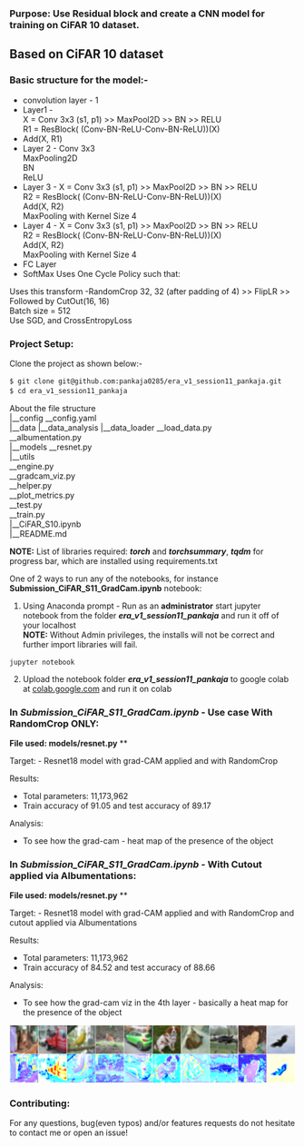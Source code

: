 ### Purpose: Use Residual block and create a CNN model for training on CiFAR 10 dataset.

## Based on CiFAR 10 dataset
### Basic structure for the model:- 
-   convolution layer - 1
-   Layer1 - <br/>
    X = Conv 3x3 (s1, p1) >> MaxPool2D >> BN >> RELU  <br/>
    R1 = ResBlock( (Conv-BN-ReLU-Conv-BN-ReLU))(X)  <br/>
-   Add(X, R1)
-   Layer 2 -
    Conv 3x3   <br/>
    MaxPooling2D <br/>
    BN <br/>
    ReLU <br/>
-   Layer 3 -
    X = Conv 3x3 (s1, p1) >> MaxPool2D >> BN >> RELU  <br/>
    R2 = ResBlock( (Conv-BN-ReLU-Conv-BN-ReLU))(X)  <br/>
    Add(X, R2) <br/>
    MaxPooling with Kernel Size 4 <br/>
-   Layer 4 -
    X = Conv 3x3 (s1, p1) >> MaxPool2D >> BN >> RELU  <br/>
    R2 = ResBlock( (Conv-BN-ReLU-Conv-BN-ReLU))(X)  <br/>
    Add(X, R2) <br/>
    MaxPooling with Kernel Size 4 <br/>
-   FC Layer 
-   SoftMax
Uses One Cycle Policy such that: <br/>

Uses this transform -RandomCrop 32, 32 (after padding of 4) >> FlipLR >> Followed by CutOut(16, 16) <br/>
Batch size = 512 <br/>
Use SGD, and CrossEntropyLoss <br/>

### Project Setup:
Clone the project as shown below:-

```bash
$ git clone git@github.com:pankaja0285/era_v1_session11_pankaja.git
$ cd era_v1_session11_pankaja
```
About the file structure</br>
|__config
   __config.yaml<br/>
|__data
|__data_analysis
|__data_loader
   __load_data.py<br/>
   __albumentation.py<br/>
|__models
   __resnet.py<br/>
|__utils   
   __engine.py<br/>
   __gradcam_viz.py<br/>
   __helper.py<br/>
   __plot_metrics.py<br/>
   __test.py<br/>
   __train.py<br/>
|__CiFAR_S10.ipynb<br/>
|__README.md<br/>

**NOTE:** List of libraries required: ***torch*** and ***torchsummary***, ***tqdm*** for progress bar, which are installed using requirements.txt<br/>

One of 2 ways to run any of the notebooks, for instance **Submission_CiFAR_S11_GradCam.ipynb** notebook:<br/>
1. Using Anaconda prompt - Run as an **administrator** start jupyter notebook from the folder ***era_v1_session11_pankaja*** and run it off of your localhost<br/>
**NOTE:** Without Admin privileges, the installs will not be correct and further import libraries will fail. <br/>
```
jupyter notebook
```
2. Upload the notebook folder ***era_v1_session11_pankaja*** to google colab at [colab.google.com](https://colab.research.google.com/) and run it on colab<br/>

### In <i>Submission_CiFAR_S11_GradCam.ipynb</i> - Use case With RandomCrop ONLY:
**File used: models/resnet.py**
**
<p>
Target:
- Resnet18 model with grad-CAM applied and with RandomCrop

Results:
- Total parameters: 11,173,962
- Train accuracy of 91.05 and test accuracy of 89.17 

Analysis:
- To see how the grad-cam - heat map of the presence of the object
</p>

### In <i>Submission_CiFAR_S11_GradCam.ipynb</i> - With Cutout applied via Albumentations:
**File used: models/resnet.py**
**
<p>
Target:
- Resnet18 model with grad-CAM applied and with RandomCrop and cutout applied via Albumentations

Results:
- Total parameters: 11,173,962
- Train accuracy of 84.52 and test accuracy of 88.66 

Analysis:
- To see how the grad-cam viz in the 4th layer - basically a heat map for the presence of the object
</p>

![GradCam Image](gradcam_at_layer4_alb.png)

### Contributing:
For any questions, bug(even typos) and/or features requests do not hesitate to contact me or open an issue!
